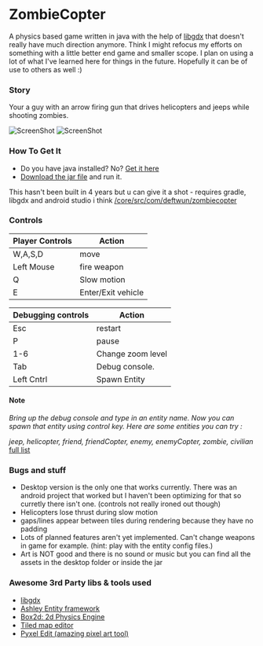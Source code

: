 # ZombieCopter

A physics based game written in java with the help of [libgdx](http://libgdx.badlogicgames.com/) that doesn't really have much direction anymore. Think I might refocus my efforts on something with a little better end game and smaller scope. I plan on using a lot of what I've learned here for things in the future. Hopefully it can be of use to others as well :)

### Story
Your a guy with an arrow firing gun that drives helicopters and jeeps while shooting zombies.

![ScreenShot](/ScreenShots/screenShot1.png?raw=true)
![ScreenShot](/ScreenShots/screenShot3.png?raw=true)

### How To Get It
- Do you have java installed? No? [Get it here](https://www.java.com/download/)
- [Download the jar file](https://www.dropbox.com/s/o6pd9t3qw3brnss/ZombieCopter.jar?dl=0) and run it.

This hasn't been built in 4 years but u can give it a shot - requires gradle, libgdx and android studio i think [/core/src/com/deftwun/zombiecopter](https://github.com/Deftwun/ZombieCopter/tree/master/core/src/com/deftwun/zombiecopter)

### Controls

Player Controls|Action
---------|----------
W,A,S,D   |move       
Left Mouse|fire weapon
Q|Slow motion
E|Enter/Exit vehicle

Debugging controls|Action
------------------|------
Esc|restart
P|pause
1-6|Change zoom level
Tab|Debug console.
Left Cntrl|Spawn Entity


#### Note
*Bring up the debug console and type in an entity name. Now you can spawn that entity using control key. 
Here are some entities you can try :*

*jeep, helicopter, friend, friendCopter, enemy, enemyCopter, zombie, civilian*
[full list](/desktop/assets/data/entities/)


### Bugs and stuff
<ul>
<li>Desktop version is the only one that works currently. There was an android project that worked but I haven't been optimizing for that so curretly there isn't one. (controls not really ironed out though) </li>
<li>Helicopters lose thrust during slow motion</li>
<li>gaps/lines appear between tiles during rendering because they have no padding</li>
<li>Lots of planned features aren't yet implemented. Can't change weapons in game for example. (hint: play with the entity config files.)</li>
<li>Art is NOT good and there is no sound or music but you can find all the assets in the desktop folder or inside the jar</li>

</ul>


### Awesome 3rd Party libs & tools used
<ul>
<li><a href = "http://libgdx.badlogicgames.com/">libgdx</a></li>
<li><a href = "https://github.com/libgdx/ashley">Ashley Entity framework</li>
<li><a href = "http://box2d.org">Box2d: 2d Physics Engine</a></li>
<li><a href = "http://www.mapeditor.org/">Tiled map editor</a></li>
<li><a href = "https://pyxeledit.com/">Pyxel Edit (amazing pixel art tool)</a></li>
</ul>

